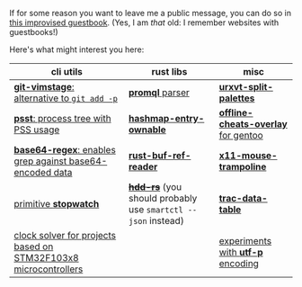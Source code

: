 If for some reason you want to leave me a public message, you can do so in [this improvised guestbook](https://github.com/vthriller/vthriller/issues). (Yes, I am _that_ old: I remember websites with guestbooks!)

Here's what might interest you here:

| cli utils | rust libs | misc |
|--|--|--|
| [**git-vimstage**: alternative to `git add -p`](https://github.com/vthriller/git-vimstage)  | [**promql** parser](https://github.com/vthriller/promql) | [**urxvt-split-palettes**](https://github.com/vthriller/urxvt-split-palettes) |
| [**psst**: process tree with PSS usage](https://github.com/vthriller/psst) | [**hashmap-entry-ownable**](https://github.com/vthriller/hashmap-entry-ownable) | [**offline-cheats-overlay** for gentoo](https://github.com/vthriller/offline-cheats-overlay) |
| [**base64-regex**: enables grep against base64-encoded data](https://github.com/vthriller/base64-regex) | [**rust-buf-ref-reader**](https://github.com/vthriller/rust-buf-ref-reader) | [**x11-mouse-trampoline**](https://github.com/vthriller/x11-mouse-trampoline) |
| [primitive **stopwatch**](https://github.com/vthriller/stopwatch) | ~~[**hdd-rs**](https://github.com/vthriller/hdd-rs)~~ (you should probably use `smartctl --json` instead) | [**trac-data-table**](https://github.com/vthriller/trac-data-table) |
| [clock solver for projects based on STM32F103x8 microcontrollers](https://github.com/vthriller/stm32f103x8-clock-solver) | | [experiments with **utf-p** encoding](https://github.com/vthriller/utf-p) |
